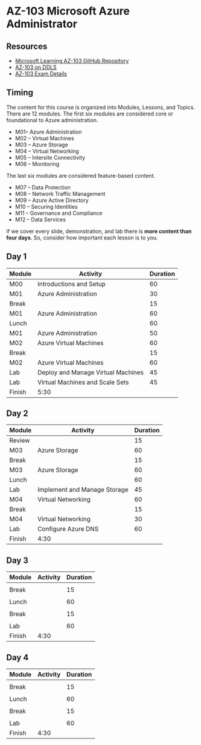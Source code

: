 # AZ-103 Microsoft Azure Administrator

## Resources

* [Microsoft Learning AZ-103 GitHub Repository](https://github.com/MicrosoftLearning/AZ-103-MicrosoftAzureAdministrator)
* [AZ-103 on DDLS](https://www.ddls.com.au/courses/microsoft/azure/microsoft-az-103t00-microsoft-azure-administrator/)
* [AZ-103 Exam Details](https://www.microsoft.com/en-us/learning/exam-az-103.aspx)

## Timing

The content for this course is organized into Modules, Lessons, and Topics. There are 12 modules. The first six modules are considered core or foundational to Azure administration.

* M01– Azure Administration
* M02 – Virtual Machines
* M03 – Azure Storage
* M04 – Virtual Networking 
* M05 – Intersite Connectivity
* M06 – Monitoring 

The last six modules are considered feature-based content.

* M07 – Data Protection
* M08 – Network Traffic Management
* M09 – Azure Active Directory
* M10 – Securing Identities
* M11 – Governance and Compliance
* M12 – Data Services

If we cover every slide, demonstration, and lab there is **more content than four days**. So, consider how important each lesson is to you.

## Day 1

|Module|Activity|Duration|
|-|-|-|
|M00|Introductions and Setup|60|
|M01|Azure Administration|30|
|Break||15|
|M01|Azure Administration|60|
|Lunch||60|
|M01|Azure Administration|50|
|M02|Azure Virtual Machines|60|
|Break||15|
|M02|Azure Virtual Machines|60|
|Lab|Deploy and Manage Virtual Machines|45|
|Lab|Virtual Machines and Scale Sets|45|
|Finish|5:30||

## Day 2

|Module|Activity|Duration|
|-|-|-|
|Review||15|
|M03|Azure Storage|60|
|Break||15|
|M03|Azure Storage|60|
|Lunch||60|
|Lab|Implement and Manage Storage|45|
|M04|Virtual Networking|60|
|Break||15|
|M04|Virtual Networking|30|
|Lab|Configure Azure DNS|60|
|Finish|4:30||

## Day 3

|Module|Activity|Duration|
|-|-|-|
||||
|Break||15|
||||
|Lunch||60|
||||
|Break||15|
||||
|Lab||60|
|Finish|4:30||

## Day 4

|Module|Activity|Duration|
|-|-|-|
||||
|Break||15|
||||
|Lunch||60|
||||
|Break||15|
||||
|Lab||60|
|Finish|4:30||
